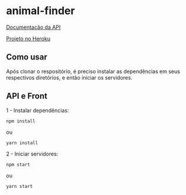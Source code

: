 # animal-finder

[Documentação da API](https://github.com/CHPrado/animal-finder/tree/master/api)

[Projeto no Heroku](https://animal-finder-front.herokuapp.com/)

## Como usar

Após clonar o respositório, é preciso instalar as dependências em seus respectivos diretórios, e então iniciar os servidores.

## API e Front

1 - Instalar dependências:

```
npm install
```

ou

```bash
yarn install
```
2 - Iniciar servidores:

```
npm start
```

ou 

```
yarn start
```
